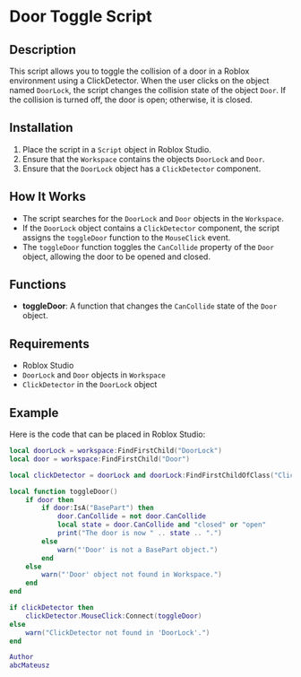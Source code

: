 # Door Toggle Script

## Description

This script allows you to toggle the collision of a door in a Roblox environment using a ClickDetector. When the user clicks on the object named `DoorLock`, the script changes the collision state of the object `Door`. If the collision is turned off, the door is open; otherwise, it is closed.

## Installation

1. Place the script in a `Script` object in Roblox Studio.
2. Ensure that the `Workspace` contains the objects `DoorLock` and `Door`.
3. Ensure that the `DoorLock` object has a `ClickDetector` component.

## How It Works

- The script searches for the `DoorLock` and `Door` objects in the `Workspace`.
- If the `DoorLock` object contains a `ClickDetector` component, the script assigns the `toggleDoor` function to the `MouseClick` event.
- The `toggleDoor` function toggles the `CanCollide` property of the `Door` object, allowing the door to be opened and closed.

## Functions

- **toggleDoor**: A function that changes the `CanCollide` state of the `Door` object.

## Requirements

- Roblox Studio
- `DoorLock` and `Door` objects in `Workspace`
- `ClickDetector` in the `DoorLock` object

## Example

Here is the code that can be placed in Roblox Studio:

```lua
local doorLock = workspace:FindFirstChild("DoorLock")
local door = workspace:FindFirstChild("Door")

local clickDetector = doorLock and doorLock:FindFirstChildOfClass("ClickDetector")

local function toggleDoor()
	if door then
		if door:IsA("BasePart") then
			door.CanCollide = not door.CanCollide
			local state = door.CanCollide and "closed" or "open"
			print("The door is now " .. state .. ".")
		else
			warn("'Door' is not a BasePart object.")
		end
	else
		warn("'Door' object not found in Workspace.")
	end
end

if clickDetector then
	clickDetector.MouseClick:Connect(toggleDoor)
else
	warn("ClickDetector not found in 'DoorLock'.")
end

Author
abcMateusz
